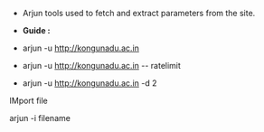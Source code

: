 - Arjun tools used to fetch and extract parameters from the site.




- **Guide :**
- arjun -u   <http://kongunadu.ac.in>
- arjun -u  <http://kongunadu.ac.in>  -- ratelimit
- arjun  -u  <http://kongunadu.ac.in>  -d   2  


IMport file 

arjun -i filename